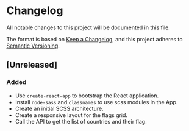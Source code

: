# Changelog

All notable changes to this project will be documented in this file.

The format is based on [Keep a Changelog](https://keepachangelog.com/en/1.0.0/),
and this project adheres to
[Semantic Versioning](https://semver.org/spec/v2.0.0.html).

## [Unreleased]

### Added

- Use `create-react-app` to bootstrap the React application.
- Install `node-sass` and `classnames` to use scss modules in the App.
- Create an initial SCSS architecture.
- Create a responsive layout for the flags grid.
- Call the API to get the list of countries and their flag.
